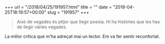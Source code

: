+++
url = "/2018/04/25/191957.html"
title = ""
date = "2018-04-25T18:19:57+00:00"
slug = "191957"
+++

> Això de vegades és pitjor que llegir poesia. Hi ha històries que les has de llegir vàries vegades.

La millor crítica que m’ha adreçat mai un lector. Em va fer sentir reconfortat.